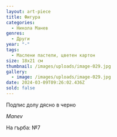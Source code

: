 ```yaml
---
layout: art-piece
title: Фигура
categories:
  - Никола Манев
genres:
  - Други
year: "-"
tags:
  - Маслени пастели, цветен картон
size: 18х21 см
thumbnail: /images/uploads/image-029.jpg
gallery:
  - image: /images/uploads/image-029.jpg
date: 2024-03-09T09:26:02.436Z
sold: false
---
```

Подпис долу дясно в черно

*Manev*

На гърба: №7
